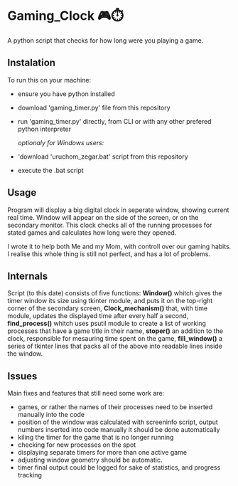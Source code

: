 # Gaming_Clock 🎮⏱️

A python script that checks for how long were you playing a game.

## Instalation

To run this on your machine:

- ensure you have python installed
- download 'gaming_timer.py' file from this repository
- run 'gaming_timer.py' directly, from CLI or with any other prefered python interpreter

    *optionaly for Windows users:*
    
- 'download 'uruchom_zegar.bat' script from this repository
- execute the .bat script 

## Usage

Program will display a big digital clock in seperate window, showing current real time. Window will appear on the side of the screen, or on the secondary monitor.
This clock checks all of the running processes for stated games and calculates how long were they opened.

I wrote it to help both Me and my Mom, with controll over our gaming habits.
I realise this whole thing is still not perfect, and has a lot of problems.

## Internals

Script (to this date) consists of five functions:
**Window()**
whitch gives the timer window its size using tkinter module, and puts it on the top-right corner of the secondary screen,
**Clock_mechanism()**
that, with time module, updates the displayed time after every half a second,
**find_process()**
whitch uses psutil module to create a list of working processes that have a game title in their name,
**stoper()**
an addition to the clock, responsible for mesauring time spent on the game,
**fill_window()**
a series of tkinter lines that packs all of the above into readable lines inside the window.

## Issues

Main fixes and features that still need some work are:
+ games, or rather the names of their processes need to be inserted manually into the code
+ position of the window was calculated with screeninfo script, output numbers inserted into code manually
 it should be done automatically
+ kiling the timer for the game that is no longer running
+ checking for new processes on the spot
+ displaying separate timers for more than one active game
+ adjusting window geometry should be automatic.
+ timer final output could be logged for sake of statistics, and progress tracking
